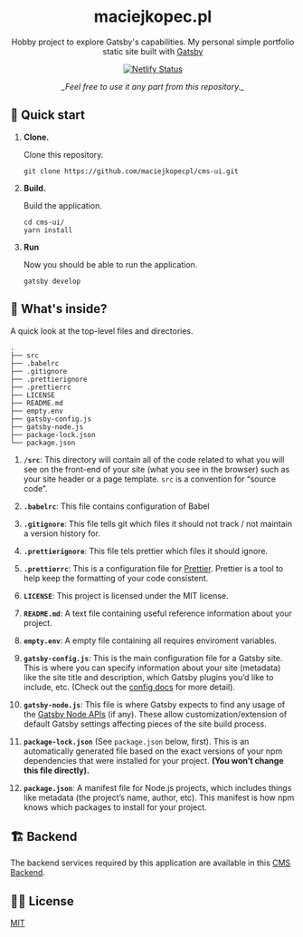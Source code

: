 <h1 align="center">
maciejkopec.pl 
</h1>
<p align="center">
Hobby project to explore Gatsby's capabilities. My personal simple portfolio static site built with <a href="https://www.gatsbyjs.org/" target="_blank">Gatsby</a>
</p>
<p align="center">
  <a href="https://app.netlify.com/sites/plmaciejkopec-ui/deploys" target="_blank">
    <img src="https://api.netlify.com/api/v1/badges/33d5bb48-d1c2-43da-a17d-f6b8baf06f73/deploy-status" alt="Netlify Status" />
  </a>
</p>
  <p align="center" style="font-style: italic;">
_Feel free to use it any part from this repository._
</p>

## 🚀 Quick start

1.  **Clone.**

    Clone this repository.

    ```git
    git clone https://github.com/maciejkopecpl/cms-ui.git
    ```

1.  **Build.**

    Build the application.

    ```shell
    cd cms-ui/
    yarn install
    ```

1.  **Run**

    Now you should be able to run the application.


    ```shell
    gatsby develop
    ```

## 🧐 What's inside?

A quick look at the top-level files and directories.

    .
    ├── src
    ├── .babelrc
    ├── .gitignore
    ├── .prettierignore
    ├── .prettierrc
    ├── LICENSE
    ├── README.md
    ├── empty.env
    ├── gatsby-config.js
    ├── gatsby-node.js
    ├── package-lock.json
    └── package.json


1.  **`/src`**: This directory will contain all of the code related to what you will see on the front-end of your site (what you see in the browser) such as your site header or a page template. `src` is a convention for “source code”.

2.  **`.babelrc`**: This file contains configuration of Babel

3.  **`.gitignore`**: This file tells git which files it should not track / not maintain a version history for.

4.  **`.prettierignore`**: This file tels prettier which files it should ignore.

5.  **`.prettierrc`**: This is a configuration file for [Prettier](https://prettier.io/). Prettier is a tool to help keep the formatting of your code consistent.

6.  **`LICENSE`**: This project is licensed under the MIT license.

7. **`README.md`**: A text file containing useful reference information about your project.

8. **`empty.env`**: A empty file containing all requires enviroment variables.

9.  **`gatsby-config.js`**: This is the main configuration file for a Gatsby site. This is where you can specify information about your site (metadata) like the site title and description, which Gatsby plugins you’d like to include, etc. (Check out the [config docs](https://www.gatsbyjs.org/docs/gatsby-config/) for more detail).

10.  **`gatsby-node.js`**: This file is where Gatsby expects to find any usage of the [Gatsby Node APIs](https://www.gatsbyjs.org/docs/node-apis/) (if any). These allow customization/extension of default Gatsby settings affecting pieces of the site build process.

11. **`package-lock.json`** (See `package.json` below, first). This is an automatically generated file based on the exact versions of your npm dependencies that were installed for your project. **(You won’t change this file directly).**

12. **`package.json`**: A manifest file for Node.js projects, which includes things like metadata (the project’s name, author, etc). This manifest is how npm knows which packages to install for your project.


## 🏗️ Backend

The backend services required by this application are available in this [CMS Backend](https://github.com/maciejkopecpl/cms).

## 👨‍⚖️ License

[MIT](LICENSE)
